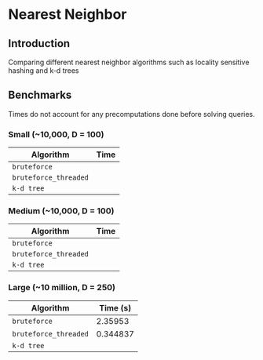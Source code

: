 # Nearest Neighbor
## Introduction
Comparing different nearest neighbor algorithms such as locality sensitive hashing and k-d trees 
## Benchmarks
Times do not account for any precomputations done before solving queries. 
### Small (~10,000, D = 100)
Algorithm | Time | 
--- | --- | 
`bruteforce` | 
`bruteforce_threaded` | 
`k-d tree` | 

### Medium (~10,000, D = 100)
Algorithm | Time | 
--- | --- | 
`bruteforce` | 
`bruteforce_threaded` | 
`k-d tree` | 

### Large (~10 million, D = 250)
Algorithm | Time (s) | 
--- | --- | 
`bruteforce` | 2.35953
`bruteforce_threaded` | 0.344837
`k-d tree` | 
